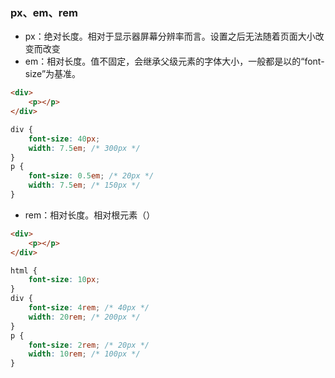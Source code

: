 ### px、em、rem
- px：绝对长度。相对于显示器屏幕分辨率而言。设置之后无法随着页面大小改变而改变
- em：相对长度。值不固定，会继承父级元素的字体大小，一般都是以<body>的“font-size”为基准。
```html
<div>
    <p></p>
</div>
```
```css
div {
    font-size: 40px;
    width: 7.5em; /* 300px */
}
p {
    font-size: 0.5em; /* 20px */
    width: 7.5em; /* 150px */
}
```
- rem：相对长度。相对根元素（<html>）
```html
<div>
    <p></p>
</div>
```
```css
html {
    font-size: 10px;
}
div {
    font-size: 4rem; /* 40px */
    width: 20rem; /* 200px */
}
p {
    font-size: 2rem; /* 20px */
    width: 10rem; /* 100px */
}
```